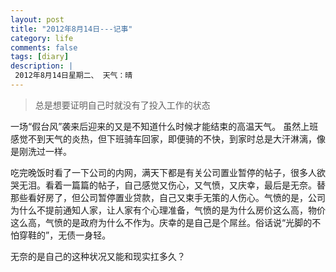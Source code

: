 ```yaml
---
layout: post
title: "2012年8月14日---记事"
category: life
comments: false
tags: [diary]
description: |
 2012年8月14日星期二、 天气：晴
---
```


> 总是想要证明自己时就没有了投入工作的状态

一场“假台风”袭来后迎来的又是不知道什么时候才能结束的高温天气。
虽然上班感觉不到天气的炎热，但下班骑车回家，即便骑的不快，到家时总是大汗淋漓，像是刚洗过一样。

吃完晚饭时看了一下公司的内网，满天下都是有关公司置业暂停的帖子，很多人欲哭无泪。看着一篇篇的帖子，自己感觉又伤心，又气愤，又庆幸，最后是无奈。替那些看好房了，但公司暂停置业贷款，自己又束手无策的人伤心。气愤的是，公司为什么不提前通知人家，让人家有个心理准备，气愤的是为什么房价这么高，物价这么高，气愤的是政府为什么不作为。庆幸的是自己是个屌丝。俗话说“光脚的不怕穿鞋的”，无债一身轻。

无奈的是自己的这种状况又能和现实扛多久？
